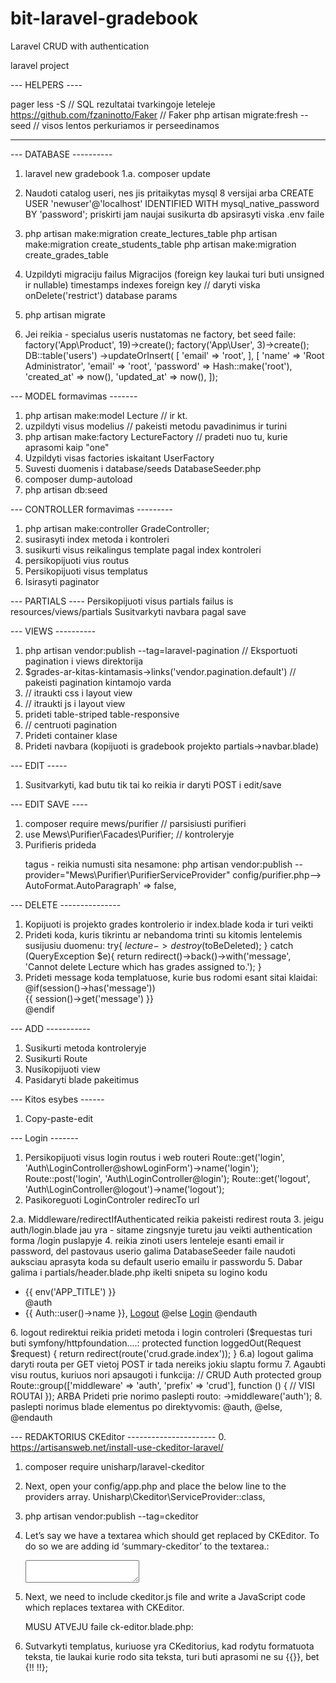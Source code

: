 # bit-laravel-gradebook
Laravel CRUD with authentication

laravel project

--- HELPERS ----



pager less -S 	// SQL rezultatai tvarkingoje leteleje
https://github.com/fzaninotto/Faker  // Faker
php artisan migrate:fresh --seed 	// visos lentos perkuriamos ir perseedinamos

-------------------------------------


--- DATABASE ----------

1. laravel new gradebook
1.a. composer update
2. Naudoti catalog useri, nes jis pritaikytas mysql 8 versijai arba
    CREATE USER 'newuser'@'localhost' IDENTIFIED WITH mysql_native_password BY 'password';
	priskirti jam naujai susikurta db
	apsirasyti viska .env faile
3. php artisan make:migration create_lectures_table
	php artisan make:migration create_students_table
	php artisan make:migration create_grades_table
4. Uzpildyti migraciju failus
	Migracijos (foreign key laukai turi buti unsigned ir nullable)
	timestamps
	indexes
	foreign key // daryti viska onDelete('restrict')
	database params
5. php artisan migrate

6. Jei reikia - specialus useris nustatomas ne factory, bet seed faile:
	factory('App\Product', 19)->create();
	factory('App\User', 3)->create();
    DB::table('users')
        ->updateOrInsert(
            [
                'email' => 'root',
            ],
            [
                'name' => 'Root Administrator',
                'email' => 'root',
                'password' => Hash::make('root'),
                'created_at' => now(),
                'updated_at' => now(),
            ]);


--- MODEL formavimas -------
1. php artisan make:model Lecture  // ir kt.
2. uzpildyti visus modelius 	// pakeisti metodu pavadinimus ir turini
3. php artisan make:factory LectureFactory 		// pradeti nuo tu, kurie aprasomi kaip "one"
4. Uzpildyti visas factories iskaitant UserFactory 
5. Suvesti duomenis i database/seeds DatabaseSeeder.php
6. composer dump-autoload
7. php artisan db:seed

--- CONTROLLER formavimas ---------
1. php artisan make:controller GradeController;
2. susirasyti index metoda i kontroleri
3. susikurti visus reikalingus template pagal index kontroleri
4. persikopijuoti vius routus
5. Persikopijuoti visus templatus
6. Isirasyti paginator


--- PARTIALS ----
Persikopijuoti visus partials failus is resources/views/partials
Susitvarkyti navbara pagal save


--- VIEWS ----------
1. php artisan vendor:publish --tag=laravel-pagination	// Eksportuoti pagination i views direktorija
2. $grades-ar-kitas-kintamasis->links('vendor.pagination.default') 	// pakeisti pagination kintamojo varda
3. <link rel="stylesheet" href="{{ asset('css/app.css') }}"> 	// itraukti css i layout view
4. <script src="{{ asset('js/app.js') }}"></script>		// itraukti js i layout view
5. prideti table-striped table-responsive
6. <div class="pagination pagination-sm justify-content-center"> 	// centruoti pagination
7. Prideti container klase 
8. Prideti navbara (kopijuoti is gradebook projekto partials->navbar.blade)

--- EDIT -----
1. Susitvarkyti, kad butu tik tai ko reikia ir daryti POST i edit/save

--- EDIT SAVE ----
1. composer require mews/purifier	// parsisiusti purifieri
2. use Mews\Purifier\Facades\Purifier; 	// kontroleryje
3. Purifieris prideda <p>tagus - reikia numusti sita nesamone:
	php artisan vendor:publish --provider="Mews\Purifier\PurifierServiceProvider"
	config/purifier.php--> AutoFormat.AutoParagraph' => false,
	
--- DELETE ---------------
1. Kopijuoti is projekto grades kontrolerio ir index.blade koda ir turi veikti
2. Prideti koda, kuris tikrintu ar nebandoma trinti su kitomis lentelemis susijusiu duomenu:
    try{
    	$lecture->destroy($toBeDeleted);
	} catch (QueryException $e){
		return redirect()->back()->with('message', 'Cannot delete Lecture which has grades assigned to.');
	}
3. Prideti message koda templatuose, kurie bus rodomi esant sitai klaidai:
    @if(session()->has('message'))
        <div class="alert alert-danger">
            {{ session()->get('message') }}
        </div>
    @endif

--- ADD -----------
1. Susikurti metoda kontroleryje
2. Susikurti Route
3. Nusikopijuoti view
4. Pasidaryti blade pakeitimus

--- Kitos esybes ------
1. Copy-paste-edit


--- Login -------
1. Persikopijuoti visus login routus i web routeri
	Route::get('login', 'Auth\LoginController@showLoginForm')->name('login');
	Route::post('login', 'Auth\LoginController@login');
	Route::get('logout', 'Auth\LoginController@logout')->name('logout');
2. Pasikoreguoti LoginControler redirecTo url

2.a. Middleware/redirectIfAuthenticated reikia pakeisti redirest routa
3. jeigu auth/login.blade jau yra - sitame zingsnyje turetu jau veikti authentication forma /login puslapyje
4. reikia zinoti users lenteleje esanti email ir password, del pastovaus userio galima DatabaseSeeder faile naudoti auksciau aprasyta koda su default userio emailu ir passwordu
5. Dabar galima i partials/header.blade.php ikelti snipeta su logino kodu
<ul class="navbar-nav ml-auto">
    <li class="nav-item">
        {{ env('APP_TITLE') }}
    </li>
    @auth
        <li class="nav-item navbar-text text-white">
            {{ Auth::user()->name }},
            <a class="nav-item navbar-text nav-link" href="#" id="button-logout"
               onclick="event.preventDefault();
                   document.getElementById('form-logout').submit();">Logout</a>
            <form id="form-logout" method="POST" action="{{ route('logout') }}"
                  style="display: none;">@csrf
            </form>
            @else
                <a class="nav-item navbar-text nav-link" href="{{ route('login') }}">Login</a>
            @endauth
        </li>
</ul>
6. logout redirektui reikia prideti metoda i login controleri ($requestas turi buti symfony/httpfoundation....:
	    protected function loggedOut(Request $request) {
        return redirect(route('crud.grade.index'));
    }
6.a) logout galima daryti routa per GET vietoj POST ir tada nereiks jokiu slaptu formu 
7. Agaubti visu routus, kuriuos nori apsaugoti i funkcija:
	// CRUD Auth protected group
	Route::group(['middleware' => 'auth', 'prefix' => 'crud'], function () {
		// VISI ROUTAI
	});
	ARBA
	Prideti prie norimo paslepti routo:
		->middleware('auth');
8. paslepti norimus blade elementus po direktyvomis:
	@auth, @else, @endauth


--- REDAKTORIUS CKEditor ----------------------
0. https://artisansweb.net/install-use-ckeditor-laravel/
1. composer require unisharp/laravel-ckeditor
2. Next, open your config/app.php and place the below line to the providers array.
	Unisharp\Ckeditor\ServiceProvider::class,
3. php artisan vendor:publish --tag=ckeditor
4. Let’s say we have a textarea which should get replaced by CKEditor. To do so we are adding id ‘summary-ckeditor’ to the textarea.:
	<textarea class="form-control" id="summary-ckeditor" name="summary-ckeditor"></textarea>
5. Next, we need to include ckeditor.js file and write a JavaScript code which replaces textarea with CKEditor.
	<script src="{{ asset('vendor/unisharp/laravel-ckeditor/ckeditor.js') }}"></script>
	<script>
		CKEDITOR.replace( 'summary-ckeditor' );
	</script>
	
	MUSU ATVEJU faile ck-editor.blade.php:
		<script src="{{ asset('vendor/unisharp/laravel-ckeditor/ckeditor.js') }}"></script>
		<script>
			CKEDITOR.replace( 'ck-editor-field', {
			customConfig: '{{ asset('vendor/unisharp/laravel-ckeditor/config.js') }}',
			language: '{{ app()->getLocale() }}',
			htmlEncodeOutput: false,
			allowedContent: true,
			basicEntities: false,
			entities: true
			});
		</script>
6. Sutvarkyti templatus, kuriuose yra CKeditorius, kad rodytu formatuota teksta, tie laukai kurie rodo sita teksta, turi buti aprasomi ne su {{}}, bet {!! !!};
		


           
